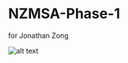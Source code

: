 # NZMSA-Phase-1
for Jonathan Zong

![alt text](https://raw.githubusercontent.com/Jonisun/NZMSA-Phase-1/blob/master/git.png)

